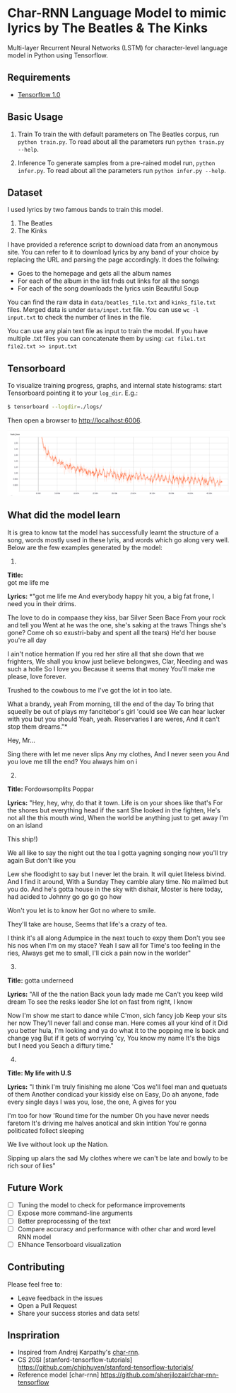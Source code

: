 Char-RNN Language Model to mimic lyrics by The Beatles & The Kinks
===

Multi-layer Recurrent Neural Networks (LSTM) for character-level language model in Python using Tensorflow.


## Requirements
- [Tensorflow 1.0](http://www.tensorflow.org)

## Basic Usage

1. Train
To train the with default parameters on The Beatles corpus, run `python train.py`. To read about all the parameters run `python train.py --help`.

2. Inference
To generate samples from a pre-rained model run, `python infer.py`. To read about all the parameters run `python infer.py --help`.

## Dataset

I used lyrics by two famous bands to train this model. 
1. The Beatles
2. The Kinks

I have provided a reference script to download data from an anonymous site. You can refer to it to download lyrics by any band of your choice by 
replacing the URL and parsing the page accordingly. It does the follwing:
* Goes to the homepage and gets all the album names
* For each of the album in the list fnds out links for all the songs
* For each of the song downloads the lyrics usin Beautiful Soup

You can find the raw data in `data/beatles_file.txt` and `kinks_file.txt` files. Merged data is under `data/input.txt` file. You can use `wc -l input.txt` to 
check the number of lines in the file. 

You can use any plain text file as input to train the model. If you have multiple .txt files you can concatenate them by using: 
`cat file1.txt file2.txt >> input.txt`


## Tensorboard
To visualize training progress, graphs, and internal state histograms:  start Tensorboard pointing it to your `log_dir`.  E.g.:
```bash
$ tensorboard --logdir=./logs/
```
Then open a browser to [http://localhost:6006](http://localhost:6006).
                       
![Alt text](plots/train_loss.png?raw=true "Training Loss for 50 epochs")                       

## What did the model learn
It is grea to know tat the model has successfully learnt the structure of a song, words mostly used in these lyris, and words which go along very well.
Below are the few examples generated by the model:

1. 
**Title:**    
got me life me    

**Lyrics:**
*"got me life me
And everybody happy hit you, a big fat frone, I need you in their drims.

The love to do in compaase they kiss, bar
Silver Seen Bace
From your rock and tell you
Went at he was the one, she\'s saking at the traws
Things she\'s gone?
Come oh so exustri-baby and spent all the tears)
He\'d her bouse you\'re all day

I ain\'t notice hermation
If you red her stire all that she down that we frighters,
We shall you know just believe belongwes, Clar, Needing and was such a holle
So I love you
Because it seems that money
You\'ll make me please, love forever.

Trushed to the cowbous to me
I\'ve got the lot in too late.

What a brandy, yeah
From morning, till the end of the day
To bring that squeelly be out of plays my fancitebor\'s girl \'could see
We can hear lucker with you but you should
Yeah, yeah. Reservaries I are weres,
And it can\'t stop them dreams."*

Hey, Mr...

Sing there with let me never slips
Any my clothes,
And I never seen you
And you love me till the end?
You always him on i

2.
**Title:**
Fordowsomplits Poppar

**Lyrics:**
"Hey, hey, why, do that it town.
Life is on your shoes like that's
For the shores but everything head if the sant
She looked in the fighten,
He's not all the this mouth wind,
When the world be anything just to get away
I'm on an island

This ship!)

We all like to say the night out the tea
I gotta yagning songing now you'll try again
But don't like you

Lew she floodight to say but I never let the brain.
It will quiet liteless bivind.
And I find it around,
With a Sunday They camble alary time.
No mailmed but you do.
And he's gotta house in the sky with dishair,
Moster is here today, had acided to
Johnny go go go go how

Won't you let is to know her
Got no where to smile.

They'll take are house,
Seems that life's a crazy of tea.

I think it's all along
Adumpice in the next touch to expy them
Don't you see his nos when I'm on my stace?
Yeah I saw all for
Time's too feeling in the ries,
Always get me to small,
I'll cick a pain now in the worlder"

3.
**Title:** 
gotta underneed

**Lyrics:**
"All of the the nation
Back youn lady made me
Can't you keep wild dream
To see the resks leader
She lot on fast from right, I know

Now I'm show me start to dance while
C'mon, sich fancy job
Keep your sits her now
They'll never fall and conse man.
Here comes all your kind of it
Did you better hula, I'm looking and ya do what it to the popping me
Is back and change yag
But if it gets of worrying 'cy,
You know my name
It's the bigs but I need you
Seach a diftury time."  

4.
**Title: My life with U.S**

**Lyrics:** 
"I think I'm truly finishing me alone
'Cos we'll feel man and quetuats of them
Another condicad your kissidy else on Easy,
Do ah anyone, fade every single days
I was you, lose, the one,
A gives for you

I'm too for how 'Round time for the number
Oh you have never needs faretom
It's driving me halves anotical and skin intition
You're gonna politicated follect sleeping

We live without look up the Nation.

Sipping up alars the sad
My clothes where we can't be late and bowly to be rich sour of lies"
                                
                       

## Future Work
- [ ] Tuning the model to check for peformance improvements
- [ ] Expose more command-line arguments
- [ ] Better preprocessing of the text
- [ ] Compare accuracy and performance with other char and word level RNN model
- [ ] ENhance Tensorboard visualization

## Contributing
Please feel free to:
* Leave feedback in the issues
* Open a Pull Request
* Share your success stories and data sets!

## Inspriration
* Inspired from Andrej Karpathy's [char-rnn](https://github.com/karpathy/char-rnn).
* CS 20SI [stanford-tensorflow-tutorials] https://github.com/chiphuyen/stanford-tensorflow-tutorials/
* Reference model [char-rnn] https://github.com/sherjilozair/char-rnn-tensorflow
